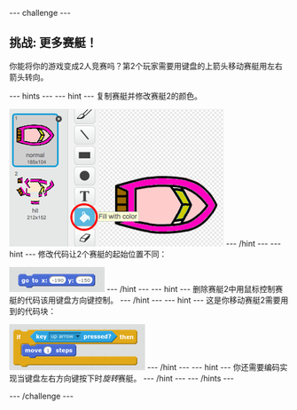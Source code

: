 \--- challenge \---

## 挑战: 更多赛艇！

你能将你的游戏变成2人竞赛吗？第2个玩家需要用键盘的上箭头移动赛艇用左右箭头转向。

\--- hints \--- \--- hint \--- 复制赛艇并修改赛艇2的颜色。

![截屏](images/boat-p2.png) \--- /hint \--- \--- hint \--- 修改代码让2个赛艇的起始位置不同：

![截屏](images/boat-p2start-blocks.png) \--- /hint \--- \--- hint \--- 删除赛艇2中用鼠标控制赛艇的代码该用键盘方向键控制。 \--- /hint \--- \--- hint \--- 这是你移动赛艇2需要用到的代码块：

![截屏](images/boat-p2forward-blocks.png) \--- /hint \--- \--- hint \--- 你还需要编码实现当键盘左右方向键按下时*旋转*赛艇。 \--- /hint \--- \--- /hints \---

\--- /challenge \---